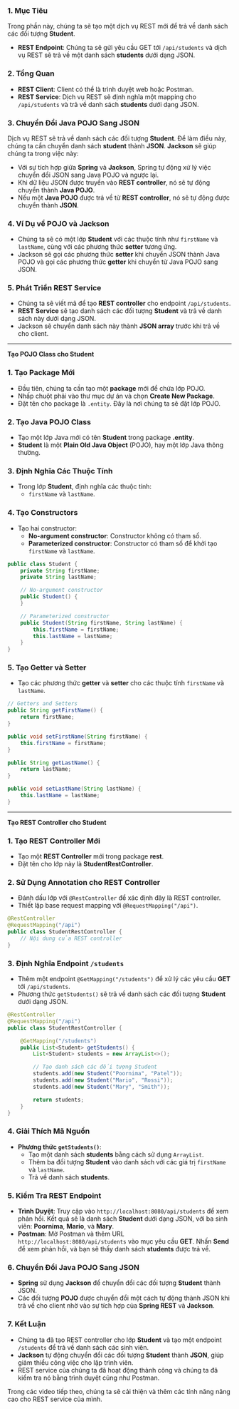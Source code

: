 ### 1. Mục Tiêu
Trong phần này, chúng ta sẽ tạo một dịch vụ REST mới để trả về danh sách các đối tượng **Student**.

- **REST Endpoint**: Chúng ta sẽ gửi yêu cầu GET tới `/api/students` và dịch vụ REST sẽ trả về một danh sách **students** dưới dạng JSON.

### 2. Tổng Quan
- **REST Client**: Client có thể là trình duyệt web hoặc Postman.
- **REST Service**: Dịch vụ REST sẽ định nghĩa một mapping cho `/api/students` và trả về danh sách **students** dưới dạng JSON.

### 3. Chuyển Đổi Java POJO Sang JSON
Dịch vụ REST sẽ trả về danh sách các đối tượng **Student**. Để làm điều này, chúng ta cần chuyển danh sách **student** thành **JSON**. **Jackson** sẽ giúp chúng ta trong việc này:

- Với sự tích hợp giữa **Spring** và **Jackson**, Spring tự động xử lý việc chuyển đổi JSON sang Java POJO và ngược lại.
- Khi dữ liệu JSON được truyền vào **REST controller**, nó sẽ tự động chuyển thành **Java POJO**.
- Nếu một **Java POJO** được trả về từ **REST controller**, nó sẽ tự động được chuyển thành **JSON**.

### 4. Ví Dụ về POJO và Jackson
- Chúng ta sẽ có một lớp **Student** với các thuộc tính như `firstName` và `lastName`, cùng với các phương thức **setter** tương ứng.
- Jackson sẽ gọi các phương thức **setter** khi chuyển JSON thành Java POJO và gọi các phương thức **getter** khi chuyển từ Java POJO sang JSON.

### 5. Phát Triển REST Service
- Chúng ta sẽ viết mã để tạo **REST controller** cho endpoint `/api/students`.
- **REST Service** sẽ tạo danh sách các đối tượng **Student** và trả về danh sách này dưới dạng JSON.
- Jackson sẽ chuyển danh sách này thành **JSON array** trước khi trả về cho client.

---  

**Tạo POJO Class cho Student**

### 1. Tạo Package Mới
- Đầu tiên, chúng ta cần tạo một **package** mới để chứa lớp POJO.
- Nhấp chuột phải vào thư mục dự án và chọn **Create New Package**.
- Đặt tên cho package là `.entity`. Đây là nơi chúng ta sẽ đặt lớp POJO.

### 2. Tạo Java POJO Class
- Tạo một lớp Java mới có tên **Student** trong package **.entity**.
- **Student** là một **Plain Old Java Object** (POJO), hay một lớp Java thông thường.

### 3. Định Nghĩa Các Thuộc Tính
- Trong lớp **Student**, định nghĩa các thuộc tính:
  - `firstName` và `lastName`.

### 4. Tạo Constructors
- Tạo hai constructor:
  - **No-argument constructor**: Constructor không có tham số.
  - **Parameterized constructor**: Constructor có tham số để khởi tạo `firstName` và `lastName`.

```java
public class Student {
    private String firstName;
    private String lastName;

    // No-argument constructor
    public Student() {
    }

    // Parameterized constructor
    public Student(String firstName, String lastName) {
        this.firstName = firstName;
        this.lastName = lastName;
    }
}
```

### 5. Tạo Getter và Setter
- Tạo các phương thức **getter** và **setter** cho các thuộc tính `firstName` và `lastName`.

```java
// Getters and Setters
public String getFirstName() {
    return firstName;
}

public void setFirstName(String firstName) {
    this.firstName = firstName;
}

public String getLastName() {
    return lastName;
}

public void setLastName(String lastName) {
    this.lastName = lastName;
}
```
---  

**Tạo REST Controller cho Student**

### 1. Tạo REST Controller Mới
- Tạo một **REST Controller** mới trong package **rest**.
- Đặt tên cho lớp này là **StudentRestController**.

### 2. Sử Dụng Annotation cho REST Controller
- Đánh dấu lớp với `@RestController` để xác định đây là REST controller.
- Thiết lập base request mapping với `@RequestMapping("/api")`.

```java
@RestController
@RequestMapping("/api")
public class StudentRestController {
    // Nội dung của REST controller
}
```

### 3. Định Nghĩa Endpoint `/students`
- Thêm một endpoint `@GetMapping("/students")` để xử lý các yêu cầu **GET** tới `/api/students`.
- Phương thức `getStudents()` sẽ trả về danh sách các đối tượng **Student** dưới dạng JSON.

```java
@RestController
@RequestMapping("/api")
public class StudentRestController {

    @GetMapping("/students")
    public List<Student> getStudents() {
        List<Student> students = new ArrayList<>();

        // Tạo danh sách các đối tượng Student
        students.add(new Student("Poornima", "Patel"));
        students.add(new Student("Mario", "Rossi"));
        students.add(new Student("Mary", "Smith"));

        return students;
    }
}
```

### 4. Giải Thích Mã Nguồn
- **Phương thức `getStudents()`**: 
  - Tạo một danh sách **students** bằng cách sử dụng `ArrayList`.
  - Thêm ba đối tượng **Student** vào danh sách với các giá trị `firstName` và `lastName`.
  - Trả về danh sách **students**.

### 5. Kiểm Tra REST Endpoint
- **Trình Duyệt**: Truy cập vào `http://localhost:8080/api/students` để xem phản hồi. Kết quả sẽ là danh sách **Student** dưới dạng JSON, với ba sinh viên: **Poornima**, **Mario**, và **Mary**.
- **Postman**: Mở Postman và thêm URL `http://localhost:8080/api/students` vào mục yêu cầu **GET**. Nhấn **Send** để xem phản hồi, và bạn sẽ thấy danh sách **students** được trả về.

### 6. Chuyển Đổi Java POJO Sang JSON
- **Spring** sử dụng **Jackson** để chuyển đổi các đối tượng **Student** thành JSON.
- Các đối tượng **POJO** được chuyển đổi một cách tự động thành JSON khi trả về cho client nhờ vào sự tích hợp của **Spring REST** và **Jackson**.

### 7. Kết Luận
- Chúng ta đã tạo REST controller cho lớp **Student** và tạo một endpoint `/students` để trả về danh sách các sinh viên.
- **Jackson** tự động chuyển đổi các đối tượng **Student** thành **JSON**, giúp giảm thiểu công việc cho lập trình viên.
- REST service của chúng ta đã hoạt động thành công và chúng ta đã kiểm tra nó bằng trình duyệt cũng như Postman.

Trong các video tiếp theo, chúng ta sẽ cải thiện và thêm các tính năng nâng cao cho REST service của mình.
